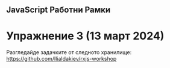 ## JavaScript Работни Рамки
# Упражнение 3 (13 март 2024)

Разгледайде задачките от следното хранилище:
https://github.com/IliaIdakiev/rxjs-workshop